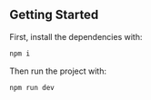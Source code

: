 ## Getting Started

First, install the dependencies with:

```bash
npm i
```

Then run the project with:

```bash
npm run dev
```

